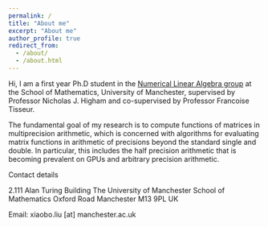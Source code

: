 ```yaml
---
permalink: /
title: "About me"
excerpt: "About me"
author_profile: true
redirect_from: 
  - /about/
  - /about.html
---
```


Hi, I am a first year Ph.D student in the [Numerical Linear Algebra group](https://nla-group.org/) at the School of Mathematics, University of Manchester, supervised by Professor Nicholas J. Higham and co-supervised by Professor Francoise Tisseur.

The fundamental goal of my research is to compute functions of matrices in multiprecision arithmetic, which is concerned with algorithms for evaluating matrix functions in arithmetic of precisions beyond the standard single and double. In particular, this includes the half precision arithmetic that is becoming prevalent on GPUs and arbitrary precision arithmetic.

Contact details

2.111 Alan Turing Building
The University of Manchester
School of Mathematics
Oxford Road
Manchester
M13 9PL
UK

Email: xiaobo.liu [at] manchester.ac.uk
